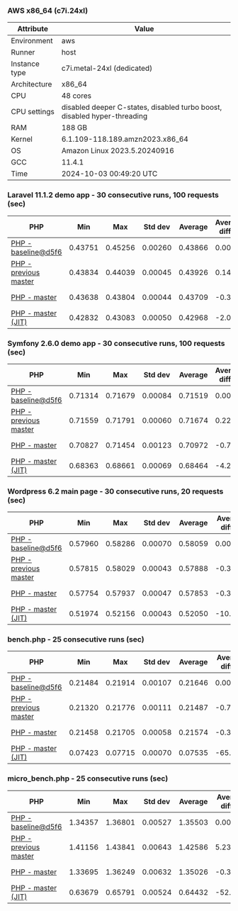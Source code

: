 ### AWS x86_64 (c7i.24xl)

|  Attribute    |     Value      |
|---------------|----------------|
| Environment   |aws|
| Runner        |host|
| Instance type |c7i.metal-24xl (dedicated)|
| Architecture  |x86_64
| CPU           |48 cores|
| CPU settings  |disabled deeper C-states, disabled turbo boost, disabled hyper-threading|
| RAM           |188 GB|
| Kernel        |6.1.109-118.189.amzn2023.x86_64|
| OS            |Amazon Linux 2023.5.20240916|
| GCC           |11.4.1|
| Time          |2024-10-03 00:49:20 UTC|

### Laravel 11.1.2 demo app - 30 consecutive runs, 100 requests (sec)

|     PHP     |     Min     |     Max     |    Std dev   |   Average  |  Average diff % |   Median   | Median diff % |     Memory    |
|-------------|-------------|-------------|--------------|------------|-----------------|------------|---------------|---------------|
|[PHP - baseline@d5f6](https://github.com/php/php-src/commit/d5f6e56610)|0.43751|0.45256|0.00260|0.43866|0.00%|0.43812|0.00%|41.86 MB|
|[PHP - previous master](https://github.com/php/php-src/commit/f1b41d790d)|0.43834|0.44039|0.00045|0.43926|0.14%|0.43925|0.26%|41.79 MB|
|[PHP - master](https://github.com/php/php-src/commit/524f6dfb19)|0.43638|0.43804|0.00044|0.43709|-0.36%|0.43715|-0.22%|41.79 MB|
|[PHP - master (JIT)](https://github.com/php/php-src/commit/524f6dfb19)|0.42832|0.43083|0.00050|0.42968|-2.05%|0.42969|-1.92%|50.79 MB|

### Symfony 2.6.0 demo app - 30 consecutive runs, 100 requests (sec)

|     PHP     |     Min     |     Max     |    Std dev   |   Average  |  Average diff % |   Median   | Median diff % |     Memory    |
|-------------|-------------|-------------|--------------|------------|-----------------|------------|---------------|---------------|
|[PHP - baseline@d5f6](https://github.com/php/php-src/commit/d5f6e56610)|0.71314|0.71679|0.00084|0.71519|0.00%|0.71501|0.00%|37.38 MB|
|[PHP - previous master](https://github.com/php/php-src/commit/f1b41d790d)|0.71559|0.71791|0.00060|0.71674|0.22%|0.71665|0.23%|37.38 MB|
|[PHP - master](https://github.com/php/php-src/commit/524f6dfb19)|0.70827|0.71454|0.00123|0.70972|-0.77%|0.70947|-0.78%|37.38 MB|
|[PHP - master (JIT)](https://github.com/php/php-src/commit/524f6dfb19)|0.68363|0.68661|0.00069|0.68464|-4.27%|0.68458|-4.26%|44.52 MB|

### Wordpress 6.2 main page - 30 consecutive runs, 20 requests (sec)

|     PHP     |     Min     |     Max     |    Std dev   |   Average  |  Average diff % |   Median   | Median diff % |     Memory    |
|-------------|-------------|-------------|--------------|------------|-----------------|------------|---------------|---------------|
|[PHP - baseline@d5f6](https://github.com/php/php-src/commit/d5f6e56610)|0.57960|0.58286|0.00070|0.58059|0.00%|0.58044|0.00%|43.00 MB|
|[PHP - previous master](https://github.com/php/php-src/commit/f1b41d790d)|0.57815|0.58029|0.00043|0.57888|-0.30%|0.57877|-0.29%|42.93 MB|
|[PHP - master](https://github.com/php/php-src/commit/524f6dfb19)|0.57754|0.57937|0.00047|0.57853|-0.36%|0.57849|-0.34%|42.93 MB|
|[PHP - master (JIT)](https://github.com/php/php-src/commit/524f6dfb19)|0.51974|0.52156|0.00043|0.52050|-10.35%|0.52047|-10.33%|61.86 MB|

### bench.php - 25 consecutive runs (sec)

|     PHP     |     Min     |     Max     |    Std dev   |   Average  |  Average diff % |   Median   | Median diff % |     Memory    |
|-------------|-------------|-------------|--------------|------------|-----------------|------------|---------------|---------------|
|[PHP - baseline@d5f6](https://github.com/php/php-src/commit/d5f6e56610)|0.21484|0.21914|0.00107|0.21646|0.00%|0.21630|0.00%|26.17 MB|
|[PHP - previous master](https://github.com/php/php-src/commit/f1b41d790d)|0.21320|0.21776|0.00111|0.21487|-0.73%|0.21450|-0.83%|26.16 MB|
|[PHP - master](https://github.com/php/php-src/commit/524f6dfb19)|0.21458|0.21705|0.00058|0.21574|-0.33%|0.21576|-0.25%|26.16 MB|
|[PHP - master (JIT)](https://github.com/php/php-src/commit/524f6dfb19)|0.07423|0.07715|0.00070|0.07535|-65.19%|0.07518|-65.24%|27.28 MB|

### micro_bench.php - 25 consecutive runs (sec)

|     PHP     |     Min     |     Max     |    Std dev   |   Average  |  Average diff % |   Median   | Median diff % |     Memory    |
|-------------|-------------|-------------|--------------|------------|-----------------|------------|---------------|---------------|
|[PHP - baseline@d5f6](https://github.com/php/php-src/commit/d5f6e56610)|1.34357|1.36801|0.00527|1.35503|0.00%|1.35543|0.00%|20.42 MB|
|[PHP - previous master](https://github.com/php/php-src/commit/f1b41d790d)|1.41156|1.43841|0.00643|1.42586|5.23%|1.42597|5.20%|20.42 MB|
|[PHP - master](https://github.com/php/php-src/commit/524f6dfb19)|1.33695|1.36249|0.00632|1.35026|-0.35%|1.35066|-0.35%|20.41 MB|
|[PHP - master (JIT)](https://github.com/php/php-src/commit/524f6dfb19)|0.63679|0.65791|0.00524|0.64432|-52.45%|0.64392|-52.49%|21.69 MB|

